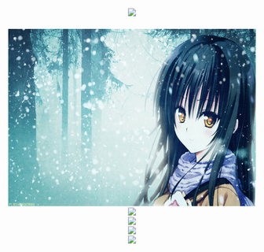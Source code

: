 <h1 align="center"> <a href="https://space.bilibili.com/660127072"> <img src="https://readme-typing-svg.herokuapp.com/?lines=桜の下の恋です;为实现自己的梦想而奋斗!&center=true&size=27"> </a> </h1>  

<div class="basic_image" align="center"> <img src=".\228083.jpg" height=360px width=570px></div>



<div align="center"> <img src="https://github-readme-stats.vercel.app/api?username=SakuraMotoKoi&show_icons=true&theme=onedark"></div>  

<div align="center"> <img src="https://github-readme-stats.vercel.app/api/top-langs/?username=SakuraMotoKoi&theme=tokyonight"></div>  

<div align="center"> <img src="https://github-profile-trophy.vercel.app/?username=SakuraMotoKoi&theme=onedark"></div>  

<div align="center"> <img src="[https://github-profile-trophy.vercel.app/?username=SakuraMotoKoi&theme=onedark](https://github-readme-activity-graph.vercel.app/graph?username=SakuraMotoKoi&theme=react-dark)"></div>  

